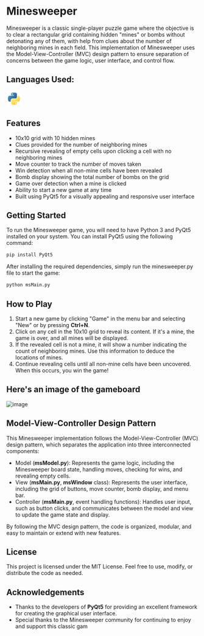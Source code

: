# Minesweeper

Minesweeper is a classic single-player puzzle game where the objective is to clear a rectangular grid containing hidden "mines" or bombs without detonating any of them, with help from clues about the number of neighboring mines in each field. This implementation of Minesweeper uses the Model-View-Controller (MVC) design pattern to ensure separation of concerns between the game logic, user interface, and control flow.

## Languages Used:

<p align="left"> <a href="https://www.python.org" target="_blank" rel="noreferrer"> <img src="https://raw.githubusercontent.com/devicons/devicon/master/icons/python/python-original.svg" alt="python" width="40" height="40"/> </a> </p>

## Features

- 10x10 grid with 10 hidden mines
- Clues provided for the number of neighboring mines
- Recursive revealing of empty cells upon clicking a cell with no neighboring mines
- Move counter to track the number of moves taken
- Win detection when all non-mine cells have been revealed
- Bomb display showing the total number of bombs on the grid
- Game over detection when a mine is clicked
- Ability to start a new game at any time
- Built using PyQt5 for a visually appealing and responsive user interface

## Getting Started

To run the Minesweeper game, you will need to have Python 3 and PyQt5 installed on your system. You can install PyQt5 using the following command:

```bash
pip install PyQt5
```

After installing the required dependencies, simply run the minesweeper.py file to start the game:

```bash
python msMain.py
```

## How to Play

1. Start a new game by clicking "Game" in the menu bar and selecting "New" or by pressing **Ctrl+N**.
2. Click on any cell in the 10x10 grid to reveal its content. If it's a mine, the game is over, and all mines will be displayed.
3. If the revealed cell is not a mine, it will show a number indicating the count of neighboring mines. Use this information to deduce the locations of mines.
4. Continue revealing cells until all non-mine cells have been uncovered. When this occurs, you win the game!

## Here's an image of the gameboard

<img width="247" alt="image" src="https://user-images.githubusercontent.com/111834642/227373742-4ca34393-65e6-4461-96d4-3ecc2ed6d8db.png">

## Model-View-Controller Design Pattern

This Minesweeper implementation follows the Model-View-Controller (MVC) design pattern, which separates the application into three interconnected components:

- Model (**msModel.py**): Represents the game logic, including the Minesweeper board state, handling moves, checking for wins, and revealing empty cells.
- View (**msMain.py**, **msWindow** class): Represents the user interface, including the grid of buttons, move counter, bomb display, and menu bar.
- Controller (**msMain.py**, event handling functions): Handles user input, such as button clicks, and communicates between the model and view to update the game state and display.

By following the MVC design pattern, the code is organized, modular, and easy to maintain or extend with new features.

## License

This project is licensed under the MIT License. Feel free to use, modify, or distribute the code as needed.

## Acknowledgements

- Thanks to the developers of **PyQt5** for providing an excellent framework for creating the graphical user interface.
- Special thanks to the Minesweeper community for continuing to enjoy and support this classic gam
